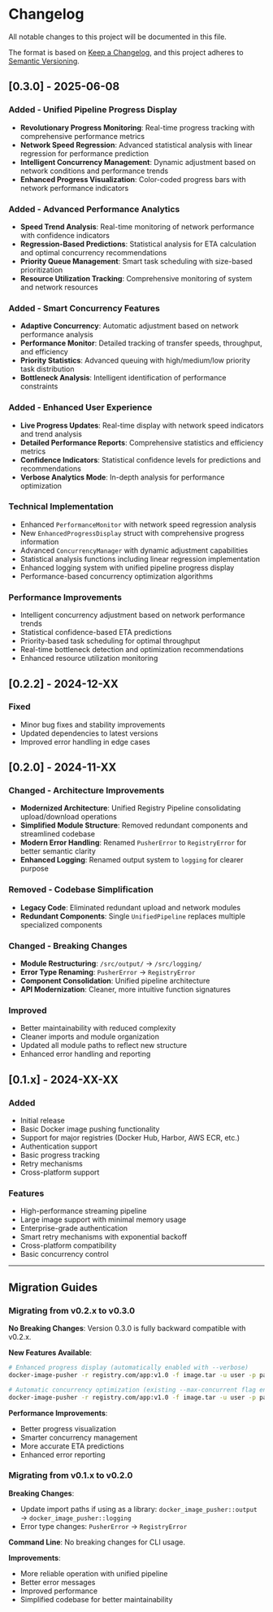 # Changelog

All notable changes to this project will be documented in this file.

The format is based on [Keep a Changelog](https://keepachangelog.com/en/1.0.0/),
and this project adheres to [Semantic Versioning](https://semver.org/spec/v2.0.0.html).

## [0.3.0] - 2025-06-08

### Added - Unified Pipeline Progress Display
- **Revolutionary Progress Monitoring**: Real-time progress tracking with comprehensive performance metrics
- **Network Speed Regression**: Advanced statistical analysis with linear regression for performance prediction
- **Intelligent Concurrency Management**: Dynamic adjustment based on network conditions and performance trends
- **Enhanced Progress Visualization**: Color-coded progress bars with network performance indicators

### Added - Advanced Performance Analytics
- **Speed Trend Analysis**: Real-time monitoring of network performance with confidence indicators
- **Regression-Based Predictions**: Statistical analysis for ETA calculation and optimal concurrency recommendations
- **Priority Queue Management**: Smart task scheduling with size-based prioritization
- **Resource Utilization Tracking**: Comprehensive monitoring of system and network resources

### Added - Smart Concurrency Features
- **Adaptive Concurrency**: Automatic adjustment based on network performance analysis
- **Performance Monitor**: Detailed tracking of transfer speeds, throughput, and efficiency
- **Priority Statistics**: Advanced queuing with high/medium/low priority task distribution
- **Bottleneck Analysis**: Intelligent identification of performance constraints

### Added - Enhanced User Experience
- **Live Progress Updates**: Real-time display with network speed indicators and trend analysis
- **Detailed Performance Reports**: Comprehensive statistics and efficiency metrics
- **Confidence Indicators**: Statistical confidence levels for predictions and recommendations
- **Verbose Analytics Mode**: In-depth analysis for performance optimization

### Technical Implementation
- Enhanced `PerformanceMonitor` with network speed regression analysis
- New `EnhancedProgressDisplay` struct with comprehensive progress information
- Advanced `ConcurrencyManager` with dynamic adjustment capabilities
- Statistical analysis functions including linear regression implementation
- Enhanced logging system with unified pipeline progress display
- Performance-based concurrency optimization algorithms

### Performance Improvements
- Intelligent concurrency adjustment based on network performance trends
- Statistical confidence-based ETA predictions
- Priority-based task scheduling for optimal throughput
- Real-time bottleneck detection and optimization recommendations
- Enhanced resource utilization monitoring

## [0.2.2] - 2024-12-XX

### Fixed
- Minor bug fixes and stability improvements
- Updated dependencies to latest versions
- Improved error handling in edge cases

## [0.2.0] - 2024-11-XX

### Changed - Architecture Improvements
- **Modernized Architecture**: Unified Registry Pipeline consolidating upload/download operations
- **Simplified Module Structure**: Removed redundant components and streamlined codebase
- **Modern Error Handling**: Renamed `PusherError` to `RegistryError` for better semantic clarity
- **Enhanced Logging**: Renamed output system to `logging` for clearer purpose

### Removed - Codebase Simplification
- **Legacy Code**: Eliminated redundant upload and network modules
- **Redundant Components**: Single `UnifiedPipeline` replaces multiple specialized components

### Changed - Breaking Changes
- **Module Restructuring**: `/src/output/` → `/src/logging/`
- **Error Type Renaming**: `PusherError` → `RegistryError`
- **Component Consolidation**: Unified pipeline architecture
- **API Modernization**: Cleaner, more intuitive function signatures

### Improved
- Better maintainability with reduced complexity
- Cleaner imports and module organization
- Updated all module paths to reflect new structure
- Enhanced error handling and reporting

## [0.1.x] - 2024-XX-XX

### Added
- Initial release
- Basic Docker image pushing functionality
- Support for major registries (Docker Hub, Harbor, AWS ECR, etc.)
- Authentication support
- Basic progress tracking
- Retry mechanisms
- Cross-platform support

### Features
- High-performance streaming pipeline
- Large image support with minimal memory usage
- Enterprise-grade authentication
- Smart retry mechanisms with exponential backoff
- Cross-platform compatibility
- Basic concurrency control

---

## Migration Guides

### Migrating from v0.2.x to v0.3.0

**No Breaking Changes**: Version 0.3.0 is fully backward compatible with v0.2.x.

**New Features Available**:
```bash
# Enhanced progress display (automatically enabled with --verbose)
docker-image-pusher -r registry.com/app:v1.0 -f image.tar -u user -p pass --verbose

# Automatic concurrency optimization (existing --max-concurrent flag enhanced)
docker-image-pusher -r registry.com/app:v1.0 -f image.tar -u user -p pass --max-concurrent 6 --verbose
```

**Performance Improvements**:
- Better progress visualization
- Smarter concurrency management
- More accurate ETA predictions
- Enhanced error reporting

### Migrating from v0.1.x to v0.2.0

**Breaking Changes**:
- Update import paths if using as a library: `docker_image_pusher::output` → `docker_image_pusher::logging`
- Error type changes: `PusherError` → `RegistryError`

**Command Line**: No breaking changes for CLI usage.

**Improvements**:
- More reliable operation with unified pipeline
- Better error messages
- Improved performance
- Simplified codebase for better maintainability
